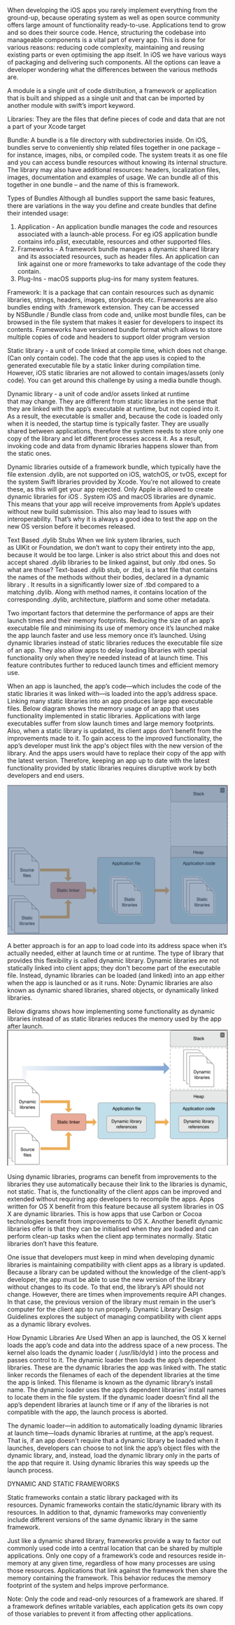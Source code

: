 When developing the iOS apps you rarely implement everything from the ground-up, because operating system as well as open source community offers large amount of functionality ready-to-use. Applications tend to grow and so does their source code. Hence, structuring the codebase into manageable components is a vital part of every app. This is done for various reasons: reducing code complexity, maintaining and reusing existing parts or even optimising the app itself. In iOS we have various ways of packaging and delivering such components. All the options can leave a developer wondering what the differences between the various methods are.

A module is a single unit of code distribution, a framework or application that is built and shipped as a single unit and that can be imported by another module with swift’s import keyword.

Libraries:
They are the files that define pieces of code and data that are not a part of your Xcode target

Bundle: 
A bundle is a file directory with subdirectories inside. On iOS, bundles serve to conveniently ship related files together in one package – for instance, images, nibs, or compiled code. The system treats it as one file and you can access bundle resources without knowing its internal structure.
The library may also have additional resources: headers, localization files, images, documentation and examples of usage. We can bundle all of this together in one bundle – and the name of this is framework.

Types of Bundles
Although all bundles support the same basic features, there are variations in the way you define and create bundles that define their intended usage:
1. Application - An application bundle manages the code and resources associated with a launch-able process. 
 For eg iOS application bundle contains info.plist, executable, resources and other supported files. 
2. Frameworks - A framework bundle manages a dynamic shared library and its associated resources, such as header files. An application can link against one or more frameworks to take advantage of the code they contain.
3. Plug-Ins - macOS supports plug-ins for many system features.


Framework:
It is a package that can contain resources such as dynamic libraries, strings, headers, images, storyboards etc.
Frameworks are also bundles ending with .framework extension. They can be accessed by NSBundle / Bundle class from code and, unlike most bundle files, can be browsed in the file system that makes it easier for developers to inspect its contents. Frameworks have versioned bundle format which allows to store multiple copies of code and headers to support older program version


Static library - a unit of code linked at compile time, which does not change. (Can only contain code). The code that the app uses is copied to the generated executable file by a static linker during compilation time.  
However, iOS static libraries are not allowed to contain images/assets (only code). You can get around this challenge by using a media bundle though.

Dynamic library - a unit of code and/or assets linked at runtime that may change. They are different from static libraries in the sense that they are linked with the app’s executable at runtime, but not copied into it. As a result, the executable is smaller and, because the code is loaded only when it is needed, the startup time is typically faster. They are usually shared between applications, therefore the system needs to store only one copy of the library and let different processes access it. As a result, invoking code and data from dynamic libraries happens slower than from the static ones.

Dynamic libraries outside of a framework bundle, which typically have the file extension .dylib, are not supported on iOS, watchOS, or tvOS, except for the system Swift libraries provided by Xcode. You're not allowed to create these, as this will get your app rejected. Only Apple is allowed to create dynamic libraries for iOS . System iOS and macOS libraries are dynamic. This means that your app will receive improvements from Apple’s updates without new build submission. This also may lead to issues with interoperability. That’s why it is always a good idea to test the app on the new OS version before it becomes released.

Text Based .dylib Stubs
When we link system libraries, such as UIKit or Foundation, we don’t want to copy their entirety into the app, because it would be too large. Linker is also strict about this and does not accept shared .dylib libraries to be linked against, but only .tbd ones. So what are those?
Text-based .dylib stub, or .tbd, is a text file that contains the names of the methods without their bodies, declared in a dynamic library . It results in a significantly lower size of .tbd compared to a matching .dylib. Along with method names, it contains location of the corresponding .dylib, architecture, platform and some other metadata. 


Two important factors that determine the performance of apps are their launch times and their memory footprints. Reducing the size of an app’s executable file and minimising its use of memory once it’s launched make the app launch faster and use less memory once it’s launched. Using dynamic libraries instead of static libraries reduces the executable file size of an app. They also allow apps to delay loading libraries with special functionality only when they’re needed instead of at launch time. This feature contributes further to reduced launch times and efficient memory use.


When an app is launched, the app’s code—which includes the code of the static libraries it was linked with—is loaded into the app’s address space. Linking many static libraries into an app produces large app executable files. Below diagram shows the memory usage of an app that uses functionality implemented in static libraries. Applications with large executables suffer from slow launch times and large memory footprints. Also, when a static library is updated, its client apps don’t benefit from the improvements made to it. To gain access to the improved functionality, the app’s developer must link the app's object files with the new version of the library. And the apps users would have to replace their copy of the app with the latest version. Therefore, keeping an app up to date with the latest functionality provided by static libraries requires disruptive work by both developers and end users.

![StaticLibraryFlow](https://github.com/shilpabansal/StaticAndDynamicLibraries/blob/master/StaticLibraryFlow.png)

A better approach is for an app to load code into its address space when it’s actually needed, either at launch time or at runtime. The type of library that provides this flexibility is called dynamic library. Dynamic libraries are not statically linked into client apps; they don't become part of the executable file. Instead, dynamic libraries can be loaded (and linked) into an app either when the app is launched or as it runs.
Note: Dynamic libraries are also known as dynamic shared libraries, shared objects, or dynamically linked libraries.

Below digrams shows how implementing some functionality as dynamic libraries instead of as static libraries reduces the memory used by the app after launch.
![DynamicLibraryFlow](https://github.com/shilpabansal/StaticAndDynamicLibraries/blob/master/DynamicLibraryFlow.png)

Using dynamic libraries, programs can benefit from improvements to the libraries they use automatically because their link to the libraries is dynamic, not static. That is, the functionality of the client apps can be improved and extended without requiring app developers to recompile the apps. Apps written for OS X benefit from this feature because all system libraries in OS X are dynamic libraries. This is how apps that use Carbon or Cocoa technologies benefit from improvements to OS X.
Another benefit dynamic libraries offer is that they can be initialised when they are loaded and can perform clean-up tasks when the client app terminates normally. Static libraries don’t have this feature. 

One issue that developers must keep in mind when developing dynamic libraries is maintaining compatibility with client apps as a library is updated. Because a library can be updated without the knowledge of the client-app’s developer, the app must be able to use the new version of the library without changes to its code. To that end, the library’s API should not change. However, there are times when improvements require API changes. In that case, the previous version of the library must remain in the user’s computer for the client app to run properly. Dynamic Library Design Guidelines explores the subject of managing compatibility with client apps as a dynamic library evolves.

How Dynamic Libraries Are Used
When an app is launched, the OS X kernel loads the app’s code and data into the address space of a new process. The kernel also loads the dynamic loader ( /usr/lib/dyld ) into the process and passes control to it. The dynamic loader then loads the app’s dependent libraries. These are the dynamic libraries the app was linked with. The static linker records the filenames of each of the dependent libraries at the time the app is linked. This filename is known as the dynamic library’s install name. The dynamic loader uses the app’s dependent libraries’ install names to locate them in the file system. If the dynamic loader doesn’t find all the app’s dependent libraries at launch time or if any of the libraries is not compatible with the app, the launch process is aborted.

The dynamic loader—in addition to automatically loading dynamic libraries at launch time—loads dynamic libraries at runtime, at the app’s request. That is, if an app doesn't require that a dynamic library be loaded when it launches, developers can choose to not link the app’s object files with the dynamic library, and, instead, load the dynamic library only in the parts of the app that require it. Using dynamic libraries this way speeds up the launch process.





DYNAMIC AND STATIC FRAMEWORKS

Static frameworks contain a static library packaged with its resources. Dynamic frameworks contain the static/dynamic library with its resources. In addition to that, dynamic frameworks may conveniently include different versions of the same dynamic library in the same framework.

Just like a dynamic shared library, frameworks provide a way to factor out commonly used code into a central location that can be shared by multiple applications. Only one copy of a framework’s code and resources reside in-memory at any given time, regardless of how many processes are using those resources. Applications that link against the framework then share the memory containing the framework. This behavior reduces the memory footprint of the system and helps improve performance.

Note: Only the code and read-only resources of a framework are shared. If a framework defines writable variables, each application gets its own copy of those variables to prevent it from affecting other applications.




